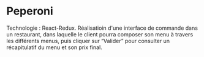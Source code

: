 # Peperoni
 Technologie : React-Redux. Réalisatioin d'une interface de commande dans un restaurant, dans laquelle le client pourra composer son menu à travers les différents menus, puis cliquer sur “Valider” pour consulter un récapitulatif du menu et son prix final.
